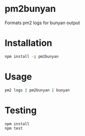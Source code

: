 # pm2bunyan

Formats pm2 logs for bunyan output

# Installation

```bash
npm install -g pm2bunyan
```

# Usage

```bash
pm2 logs | pm2bunyan | bunyan
```

# Testing

```bash
npm install
npm test
```
